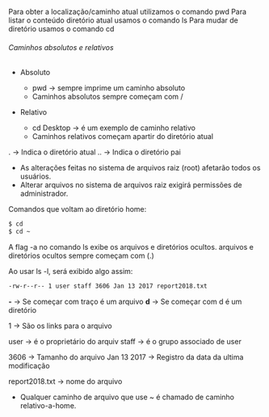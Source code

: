 Para obter a localização/caminho atual utilizamos o comando pwd
Para listar o conteúdo diretório atual usamos o comando ls
Para mudar de diretório usamos o comando cd


###### Caminhos absolutos e relativos

* Absoluto
    * pwd -> sempre imprime um caminho absoluto
    * Caminhos absolutos sempre começam com /

* Relativo
    * cd Desktop -> é um exemplo de caminho relativo
    * Caminhos relativos começam apartir do diretório atual

. -> Indica o diretório atual
.. -> Indica o diretório pai

* As alterações feitas no sistema de arquivos raiz (root) afetarão todos os usuários.
* Alterar arquivos no sistema de arquivos raiz exigirá permissões de administrador.

Comandos que voltam ao diretório home:
```sh
$ cd
$ cd ~
```

A flag -a no comando ls exibe os arquivos e diretórios ocultos.
arquivos e diretórios ocultos sempre começam com (.)

Ao usar ls -l, será exibido algo assim:
```sh
-rw-r--r-- 1 user staff 3606 Jan 13 2017 report2018.txt
```
**-** -> Se começar com traço é um arquivo
**d** -> Se começar com d é um diretório

1 -> São os links para o arquivo

user -> é o proprietário do arquiv
staff -> é o grupo associado de user

3606 -> Tamanho do arquivo
Jan 13 2017 ->  Registro da data da ultima modificação

report2018.txt -> nome do arquivo

* Qualquer caminho de arquivo que use ~ é chamado de caminho relativo-a-home.